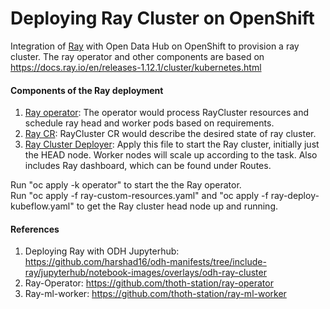 # Deploying Ray Cluster on OpenShift

Integration of [Ray](https://docs.ray.io/en/latest/index.html) with Open Data Hub on OpenShift to provision a ray cluster.
The ray operator and other components are based on https://docs.ray.io/en/releases-1.12.1/cluster/kubernetes.html

#### Components  of the Ray deployment

1. [Ray operator](./operator/ray-operator-deployment.yaml): The operator would process RayCluster resources and schedule ray head and worker pods based on requirements.
2. [Ray CR](./ray-custom-resources.yaml):  RayCluster CR would describe the desired state of ray cluster.
3. [Ray Cluster Deployer](./ray-deploy-kubeflow.yaml): Apply this file to start the Ray cluster, initially just the HEAD node. Worker nodes will scale up according to the task. Also includes Ray dashboard, which can be found under Routes.

Run "oc apply -k operator" to start the the Ray operator.\
Run "oc apply -f ray-custom-resources.yaml" and "oc apply -f ray-deploy-kubeflow.yaml" to get the Ray cluster head node up and running.


#### References

1. Deploying Ray with ODH Jupyterhub: https://github.com/harshad16/odh-manifests/tree/include-ray/jupyterhub/notebook-images/overlays/odh-ray-cluster
2. Ray-Operator: https://github.com/thoth-station/ray-operator
3. Ray-ml-worker: https://github.com/thoth-station/ray-ml-worker

